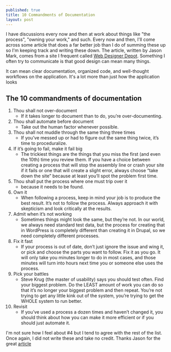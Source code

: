 ```yaml
---
published: true
title: 10 Commandments of Documentation
layout: post
---
```


I have discussions every now and then at work about things like "the process", "owning your work," and such. Every now and then, I'll come across some article that does a far better job than I do of summing these up so I'm keeping track and writing these down. The article, written by Jason Mark, comes from a site I frequent called [Web Designer Depot](http://www.webdesignerdepot.com/2014/07/the-10-commandments-of-documentation/). Something I often try to communicate is that good design can mean many things. 

It can mean clear documentation, organized code, and well-thought workflows on the application. It's a lot more than just how the application looks

The 10 commandments of documentation
---------------------------------------

1. Thou shall not over-document
	* If it takes longer to document than to do, you’re over-documenting.
2. Thou shall automate before document 
	* Take out the human factor whenever possible.
3. Thou shall not muddle through the same thing three times 
	* If you’ve messed up or had to figure out the same thing twice, it’s time to proceduralize.
4. If it’s going to fail, make it fail big 
	* The trickiest things are the things that you miss the first (and even the 10th) time you review them. If you have a choice between creating a process that will stop the assembly line or crash your site if it fails or one that will create a slight error, always choose “take down the site” because at least you’ll spot the problem first time.
5. Thou shall put the process where one must trip over it 
	* because it needs to be found.
6. Own it
	* When following a process, keep in mind your job is to produce the best result. It’s not to follow the process. Always approach it with skepticism and look critically at the results.
7. Admit when it’s not working 
	* Sometimes things might look the same, but they’re not. In our world, we always need standard test data, but the process for creating that in WordPress is completely different than creating it in Drupal, so we need completely different processes.
8. Fix it fast 
	* If your process is out of date, don’t just ignore the issue and wing it, or pick and choose the parts you want to follow. Fix it as you go. It will only take you minutes longer to do in most cases, and those minutes will turn into hours next time you or someone else uses the process.
9. Pick your battles 
	* Steve Krug (the master of usability) says you should test often. Find your biggest problem. Do the LEAST amount of work you can do so that it’s no longer your biggest problem and then repeat. You’re not trying to get any little kink out of the system, you’re trying to get the WHOLE system to run better.
10. Revisit 
	* If you’ve used a process a dozen times and haven’t changed it, you should think about how you can make it more efficient or if you should just automate it.
	
I'm not sure how I feel about #4 but I tend to agree with the rest of the list. Once again, I did not write these and take no credit. Thanks Jason for the great [article](http://www.webdesignerdepot.com/2014/07/the-10-commandments-of-documentation/)
